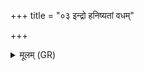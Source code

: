 +++
title = "०३ इन्द्रो हनिष्यतां वधम्"

+++
<details><summary>मूलम् (GR)</summary>

इन्द्रो हनिष्यतां वधं  
वि नः पाशाꣳ इवाचृतत् ॥
</details>